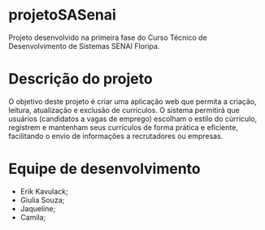 # projetoSASenai
Projeto desenvolvido na primeira fase do Curso Técnico de Desenvolvimento de Sistemas SENAI Floripa.

# Descrição do projeto
O objetivo deste projeto é criar uma aplicação web que permita a criação, leitura, atualização e exclusão de currículos. O sistema permitirá que usuários (candidatos a vagas de emprego) escolham o estilo do cúrriculo, registrem e mantenham seus currículos de forma prática e eficiente, facilitando o envio de informações a recrutadores ou empresas.

# Equipe de desenvolvimento
- Erik Kavulack;
- Giulia Souza;
- Jaqueline;
- Camila;